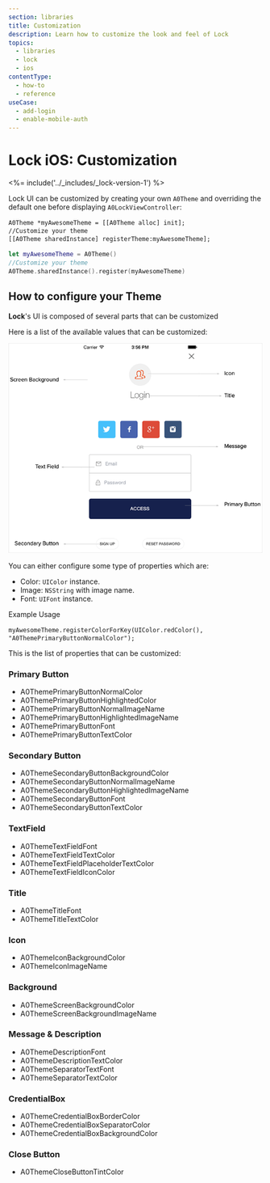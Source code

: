 ```yaml
---
section: libraries
title: Customization
description: Learn how to customize the look and feel of Lock
topics:
  - libraries
  - lock
  - ios
contentType:
  - how-to
  - reference
useCase:
  - add-login
  - enable-mobile-auth
---
```


# Lock iOS: Customization

<%= include('../_includes/_lock-version-1') %>

Lock UI can be customized by creating your own `A0Theme` and overriding the default one before displaying `A0LockViewController`:

```objc
A0Theme *myAwesomeTheme = [[A0Theme alloc] init];
//Customize your theme
[[A0Theme sharedInstance] registerTheme:myAwesomeTheme];
```
```swift
let myAwesomeTheme = A0Theme()
//Customize your theme
A0Theme.sharedInstance().register(myAwesomeTheme)
```

## How to configure your Theme

**Lock**'s UI is composed of several parts that can be customized

Here is a list of the available values that can be customized:

![](/media/articles/libraries/lock-ios/customization/Lock-UI-Parts.png)

You can either configure some type of properties which are:

* Color: `UIColor` instance.
* Image: `NSString` with image name.
* Font: `UIFont` instance.

Example Usage

```
myAwesomeTheme.registerColorForKey(UIColor.redColor(), "A0ThemePrimaryButtonNormalColor");
```

This is the list of properties that can be customized:

### Primary Button

* A0ThemePrimaryButtonNormalColor
* A0ThemePrimaryButtonHighlightedColor
* A0ThemePrimaryButtonNormalImageName
* A0ThemePrimaryButtonHighlightedImageName
* A0ThemePrimaryButtonFont
* A0ThemePrimaryButtonTextColor

### Secondary Button

* A0ThemeSecondaryButtonBackgroundColor
* A0ThemeSecondaryButtonNormalImageName
* A0ThemeSecondaryButtonHighlightedImageName
* A0ThemeSecondaryButtonFont
* A0ThemeSecondaryButtonTextColor

### TextField

* A0ThemeTextFieldFont
* A0ThemeTextFieldTextColor
* A0ThemeTextFieldPlaceholderTextColor
* A0ThemeTextFieldIconColor

### Title

* A0ThemeTitleFont
* A0ThemeTitleTextColor

### Icon

* A0ThemeIconBackgroundColor
* A0ThemeIconImageName

### Background

* A0ThemeScreenBackgroundColor
* A0ThemeScreenBackgroundImageName

### Message & Description

* A0ThemeDescriptionFont
* A0ThemeDescriptionTextColor
* A0ThemeSeparatorTextFont
* A0ThemeSeparatorTextColor

### CredentialBox

* A0ThemeCredentialBoxBorderColor
* A0ThemeCredentialBoxSeparatorColor
* A0ThemeCredentialBoxBackgroundColor

### Close Button

* A0ThemeCloseButtonTintColor
